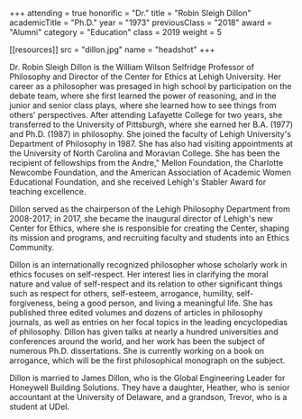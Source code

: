 +++
attending     = true
honorific     = "Dr."
title         = "Robin Sleigh Dillon"
academicTitle = "Ph.D."
year          = "1973"
previousClass = "2018"
award         = "Alumni"
category      = "Education"
class         = 2019
weight        = 5

[[resources]]
  src  = "dillon.jpg"
  name = "headshot"
+++

Dr. Robin Sleigh Dillon is the William Wilson Selfridge Professor of Philosophy and Director of the Center for Ethics at Lehigh University. Her career as a philosopher was presaged in high school by participation on the debate team, where she first learned the power of reasoning, and in the junior and senior class plays, where she learned how to see things from others' perspectives. After attending Lafayette College for two years, she transferred to the University of Pittsburgh, where she earned her B.A. (1977) and Ph.D. (1987) in philosophy. She joined the faculty of Lehigh University's Department of Philosophy in 1987. She has also had visiting appointments at the University of North Carolina and Moravian College. She has been the recipient of fellowships from the Andre," Mellon Foundation, the Charlotte Newcombe Foundation, and the American Association of Academic Women Educational Foundation, and she received Lehigh's Stabler Award for teaching excellence.

Dillon served as the chairperson of the Lehigh Philosophy Department from 2008-2017; in 2017, she became the inaugural director of Lehigh's new Center for Ethics, where she is responsible for creating the Center, shaping its mission and programs, and recruiting faculty and students into
an Ethics Community.

Dillon is an internationally recognized philosopher whose scholarly work in ethics focuses on self-respect. Her interest lies in clarifying the moral nature and value of self­-respect and its relation to other significant things such as respect for others, self-esteem, arrogance, humility, self-forgiveness, being a good person, and living a meaningful life. She has published three edited volumes and dozens of articles in philoso­phy journals, as well as entries on her focal topics in the leading encyclopedias of philosophy. Dillon has given talks at nearly a hundred universities and conferences around the world, and her work has been the subject of numerous Ph.D. dissertations. She is currently working on a book on arrogance, which will be the first philosophical monograph on the subject.

Dillon is married to James Dillon, who is the Global Engineering Leader for Honeywell Building Solutions. They have a daughter, Heather, who is senior accountant at the University of Delaware, and a grandson, Trevor, who is a student at UDel.
